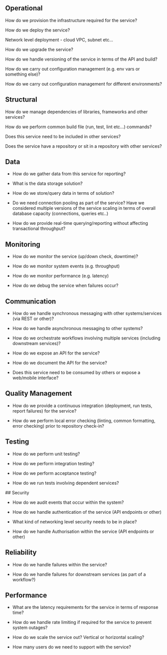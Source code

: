 ## Operational 

How do we provision the infrastructure required for the service?

How do we deploy the service?

Network level deployment - cloud VPC, subnet etc...

How do we upgrade the service?

How do we handle versioning of the service in terms of the API and build?

How do we carry out configuration management (e.g. env vars or something else)?

How do we carry out configuration management for different environments?


## Structural

How do we manage dependencies of libraries, frameworks and other services?

How do we perform common build file (run, test, lint etc…) commands?

Does this service need to be included in other services?

Does the service have a repository or sit in a repository with other services?


## Data

- How do we gather data from this service for reporting?

- What is the data storage solution?

- How do we store/query data in terms of solution?

- Do we need connection pooling as part of the service? Have we considered multiple versions of the service scaling in terms of overall database capacity (connections, queries etc..)

- How do we provide real-time querying/reporting without affecting transactional throughput?


## Monitoring

- How do we monitor the service (up/down check, downtime)?

- How do we monitor system events (e.g. throughput)

- How do we monitor performance (e.g. latency)

- How do we debug the service when failures occur?


## Communication

- How do we handle synchronous messaging with other systems/services (via REST or other)?

- How do we handle asynchronous messaging to other systems?

- How do we orchestrate workflows involving multiple services (including downstream services)?

- How do we expose an API for the service?

- How do we document the API for the service?

- Does this service need to be consumed by others or expose a web/mobile interface?


## Quality Management

- How do we provide a continuous integration (deployment, run tests, report failures) for the service?

- How do we perform local error checking (linting, common formatting, error checking) prior to repository check-in?


## Testing

- How do we perform unit testing?

- How do we perform integration testing?

- How do we perform acceptance testing?

- How do we run tests involving dependent services?


## Security

- How do we audit events that occur within the system?

- How do we handle authentication of the service (API endpoints or other)

- What kind of networking level security needs to be in place?

- How do we handle Authorisation within the service (API endpoints or other)

## Reliability

- How do we handle failures within the service?

- How do we handle failures for downstream services (as part of a workflow?)

## Performance

- What are the latency requirements for the service in terms of response time?

- How do we handle rate limiting if required for the service to prevent system outages?

- How do we scale the service out? Vertical or horizontal scaling?

- How many users do we need to support with the service?

